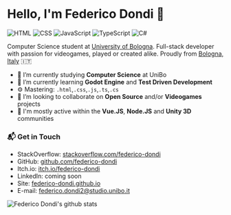 # Hello, I'm Federico Dondi 👋

![HTML](https://img.shields.io/badge/HTML-Expert-orange)
![CSS](https://img.shields.io/badge/CSS-Expert-blue)
![JavaScript](https://img.shields.io/badge/JavaScript-Expert-yellow)
![TypeScript](https://img.shields.io/badge/TypeScript-Intermediate-lightgrey)
![C#](https://img.shields.io/badge/CSharp-Intermediate-green)

Computer Science student at [University of Bologna](https://www.unibo.it/en). Full-stack developer with passion for videogames, played or created alike. Proudly from [Bologna, Italy](https://g.page/Due-Torri-Bologna?share) 🇮🇹

- 🔭 I’m currently studying **Computer Science** at UniBo
- 🌱 I’m currently learning **Godot Engine** and **Test Driven Development**
- ⚙️ Mastering: `.html`,`.css`,`.js`,`.ts`,`.cs`
- 👯 I’m looking to collaborate on **Open Source** and/or **Videogames** projects
- 💬 I'm mostly active within the **Vue.JS**, **Node.JS** and **Unity 3D** communities

### 📬 Get in Touch

- StackOverflow: [stackoverflow.com/federico-dondi][stackoverflow]
- GitHub: [github.com/federico-dondi][github]
- Itch.io: [itch.io/federico-dondi][itch]
- LinkedIn: coming soon
- Site: [federico-dondi.github.io][site]
- E-mail: federico.dondi2@studio.unibo.it

![Federico Dondi's github stats](https://github-readme-stats.vercel.app/api?username=federico-dondi&show_icons=true&hide_border=true)

[stackoverflow]: https://stackoverflow.com/users/13278024/federico-dondi
[github]: https://github.com/federico-dondi
[itch]: https://federico-dondi.itch.io
[site]: https://federico-dondi.github.io
